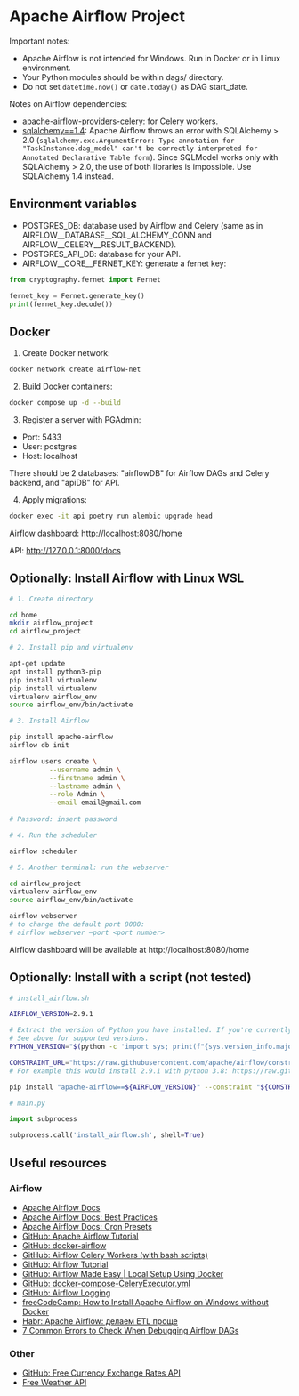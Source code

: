 # Apache Airflow Project

Important notes:

- Apache Airflow is not intended for Windows. Run in Docker or in Linux environment.
- Your Python modules should be within dags/ directory.
- Do not set ```datetime.now()``` or ```date.today()``` as DAG start_date.

Notes on Airflow dependencies:

- [apache-airflow-providers-celery](https://airflow.apache.org/docs/apache-airflow-providers-celery/3.7.0/index.html): for Celery workers.
- [sqlalchemy==1.4](https://docs.sqlalchemy.org/en/14/): Apache Airflow throws an error with SQLAlchemy > 2.0 (```sqlalchemy.exc.ArgumentError: Type annotation for "TaskInstance.dag_model" can't be correctly interpreted for Annotated Declarative Table form```). Since SQLModel works only with SQLAlchemy > 2.0, the use of both libraries is impossible. Use SQLAlchemy 1.4 instead.

## Environment variables

- POSTGRES_DB: database used by Airflow and Celery (same as in AIRFLOW__DATABASE__SQL_ALCHEMY_CONN and AIRFLOW__CELERY__RESULT_BACKEND).
- POSTGRES_API_DB: database for your API.
- AIRFLOW__CORE__FERNET_KEY: generate a fernet key:

```python
from cryptography.fernet import Fernet

fernet_key = Fernet.generate_key()
print(fernet_key.decode())
```

## Docker

1. Create Docker network:

```bash
docker network create airflow-net
```

2. Build Docker containers:

```bash
docker compose up -d --build
```

3. Register a server with PGAdmin:

- Port: 5433
- User: postgres
- Host: localhost

There should be 2 databases: "airflowDB" for Airflow DAGs and Celery backend, and "apiDB" for API.

4. Apply migrations:

```bash
docker exec -it api poetry run alembic upgrade head
```

Airflow dashboard: http://localhost:8080/home

API: http://127.0.0.1:8000/docs

## Optionally: Install Airflow with Linux WSL

```bash
# 1. Create directory

cd home
mkdir airflow_project
cd airflow_project

# 2. Install pip and virtualenv

apt-get update
apt install python3-pip
pip install virtualenv
pip install virtualenv
virtualenv airflow_env
source airflow_env/bin/activate

# 3. Install Airflow

pip install apache-airflow
airflow db init

airflow users create \
          --username admin \
          --firstname admin \
          --lastname admin \
          --role Admin \
          --email email@gmail.com
          
# Password: insert password

# 4. Run the scheduler

airflow scheduler

# 5. Another terminal: run the webserver

cd airflow_project
virtualenv airflow_env
source airflow_env/bin/activate

airflow webserver
# to change the default port 8080:
# airflow webserver –port <port number>
```

Airflow dashboard will be available at http://localhost:8080/home

## Optionally: Install with a script (not tested)

```bash
# install_airflow.sh

AIRFLOW_VERSION=2.9.1

# Extract the version of Python you have installed. If you're currently using a Python version that is not supported by Airflow, you may want to set this manually.
# See above for supported versions.
PYTHON_VERSION="$(python -c 'import sys; print(f"{sys.version_info.major}.{sys.version_info.minor}")')"

CONSTRAINT_URL="https://raw.githubusercontent.com/apache/airflow/constraints-${AIRFLOW_VERSION}/constraints-${PYTHON_VERSION}.txt"
# For example this would install 2.9.1 with python 3.8: https://raw.githubusercontent.com/apache/airflow/constraints-2.9.1/constraints-3.8.txt

pip install "apache-airflow==${AIRFLOW_VERSION}" --constraint "${CONSTRAINT_URL}"
```

```python
# main.py

import subprocess

subprocess.call('install_airflow.sh', shell=True)
```

## Useful resources

### Airflow

- [Apache Airflow Docs](https://airflow.apache.org/docs/apache-airflow/stable/index.html)
- [Apache Airflow Docs: Best Practices](https://airflow.apache.org/docs/apache-airflow/2.9.1/best-practices.html)
- [Apache Airflow Docs: Cron Presets](https://airflow.apache.org/docs/apache-airflow/stable/authoring-and-scheduling/cron.html#cron-presets)
- [GitHub: Apache Airflow Tutorial](https://github.com/coder2j/airflow-docker/tree/main)
- [GitHub: docker-airflow](https://github.com/marclamberti/docker-airflow/tree/main)
- [GitHub: Airflow Celery Workers (with bash scripts)](https://github.com/himewel/airflow_celery_workers/tree/main)
- [GitHub: Airflow Tutorial](https://github.com/dmlogv/airflow-tutorial/tree/master)
- [GitHub: Airflow Made Easy | Local Setup Using Docker](https://github.com/anilkulkarni87/airflow-docker/tree/main)
- [GitHub: docker-compose-CeleryExecutor.yml](https://github.com/puckel/docker-airflow/blob/master/docker-compose-CeleryExecutor.yml)
- [GitHub: Airflow Logging](https://github.com/apache/airflow/issues/38479)
- [freeCodeCamp: How to Install Apache Airflow on Windows without Docker](https://www.freecodecamp.org/news/install-apache-airflow-on-windows-without-docker/)
- [Habr: Apache Airflow: делаем ETL проще](https://habr.com/ru/articles/512386/)
- [7 Common Errors to Check When Debugging Airflow DAGs](https://www.astronomer.io/blog/7-common-errors-to-check-when-debugging-airflow-dag/)

### Other

- [GitHub: Free Currency Exchange Rates API](https://github.com/fawazahmed0/exchange-api)
- [Free Weather API](https://open-meteo.com/)